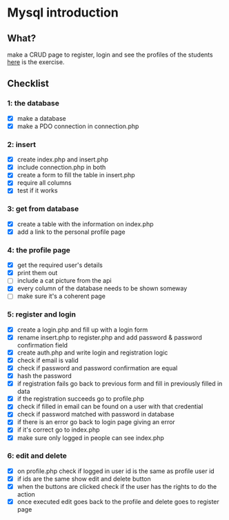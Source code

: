 # Mysql introduction

## What?
make a CRUD page to register, login and see the profiles of the students
[here](exercise.md) is the exercise.

## Checklist
### 1: the database
- [x] make a database
- [x] make a PDO connection in connection.php

### 2: insert
- [x] create index.php and insert.php
- [x] include connection.php in both
- [x] create a form to fill the table in insert.php
- [x] require all columns 
- [x] test if it works
### 3: get from database
- [x] create a table with the information on index.php
- [x] add a link to the personal profile page

### 4: the profile page
- [x] get the required user's details
- [x] print them out
- [ ] include a cat picture from the api
- [x] every column of the database needs to be shown someway
- [ ] make sure it's a coherent page

### 5: register and login
- [x] create a login.php and fill up with a login form
- [x] rename insert.php to register.php and add password & password confirmation field
- [x] create auth.php and write login and registration logic
- [x] check if email is valid
- [x] check if password and password confirmation are equal
- [x] hash the password
- [x] if registration fails go back to previous form and fill in previously filled in data
- [x] if the registration succeeds go to profile.php
- [x] check if filled in email can be found on a user with that credential
- [x] check if password matched with password in database
- [x] if there is an error go back to login page giving an error
- [x] if it's correct go to index.php
- [x] make sure only logged in people can see index.php

### 6: edit and delete
- [x] on profile.php check if logged in user id is the same as profile user id
- [x] if ids are the same show edit and delete button
- [x] when the buttons are clicked check if the user has the rights to do the action
- [x] once executed edit goes back to the profile and delete goes to register page